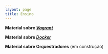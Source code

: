 ```yaml
---
layout: page
title: Ensino
---
```


**Material sobre [*Vagrant*](https://github.com/pdmjr/material-vagrant)**

**Material sobre [*Docker*](https://github.com/pdmjr/material-docker)**

**Material sobre Orquestradores** (em construção)
